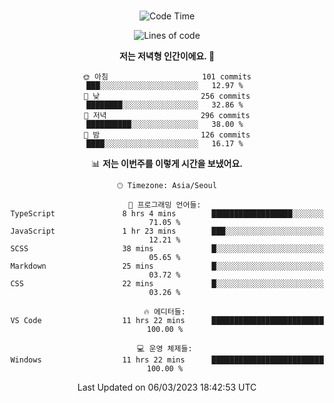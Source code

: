 <div align="center">

<br />

 <!--START_SECTION:waka-->
![Code Time](http://img.shields.io/badge/Code%20Time-322%20hrs%2041%20mins-blue)

![Lines of code](https://img.shields.io/badge/%EC%A0%80%EB%8A%94%20%EC%97%AC%ED%83%9C%EA%B9%8C%EC%A7%80%20-1.3%20million%20%EC%A4%84%EC%9D%98%20%EC%BD%94%EB%93%9C%EB%A5%BC%20%EC%9E%91%EC%84%B1%ED%96%88%EC%96%B4%EC%9A%94.-blue)

**저는 저녁형 인간이에요. 🦉** 

```text
🌞 아침                     101 commits         ███░░░░░░░░░░░░░░░░░░░░░░   12.97 % 
🌆 낮　                     256 commits         ████████░░░░░░░░░░░░░░░░░   32.86 % 
🌃 저녁                     296 commits         ██████████░░░░░░░░░░░░░░░   38.00 % 
🌙 밤　                     126 commits         ████░░░░░░░░░░░░░░░░░░░░░   16.17 % 
```


📊 **저는 이번주를 이렇게 시간을 보냈어요.** 

```text
🕑︎ Timezone: Asia/Seoul

💬 프로그래밍 언어들: 
TypeScript               8 hrs 4 mins        ██████████████████░░░░░░░   71.05 % 
JavaScript               1 hr 23 mins        ███░░░░░░░░░░░░░░░░░░░░░░   12.21 % 
SCSS                     38 mins             █░░░░░░░░░░░░░░░░░░░░░░░░   05.65 % 
Markdown                 25 mins             █░░░░░░░░░░░░░░░░░░░░░░░░   03.72 % 
CSS                      22 mins             █░░░░░░░░░░░░░░░░░░░░░░░░   03.26 % 

🔥 에디터들: 
VS Code                  11 hrs 22 mins      █████████████████████████   100.00 % 

💻 운영 체제들: 
Windows                  11 hrs 22 mins      █████████████████████████   100.00 % 
```


 Last Updated on 06/03/2023 18:42:53 UTC
<!--END_SECTION:waka-->

</div>
